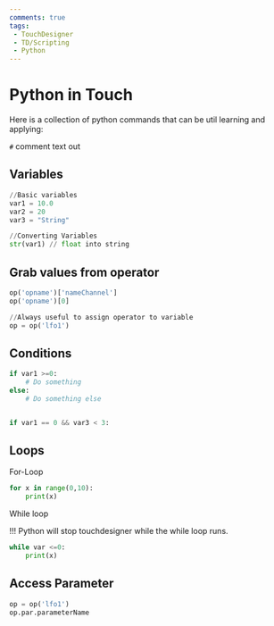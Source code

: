 ```yaml
---
comments: true
tags:
 - TouchDesigner
 - TD/Scripting
 - Python
---
```

# Python in Touch
Here is a collection of python commands that can be util learning and applying: 

`#` comment text out

## Variables

``` py
//Basic variables
var1 = 10.0
var2 = 20
var3 = "String"

//Converting Variables
str(var1) // float into string
```

## Grab values from operator

``` py
op('opname')['nameChannel']
op('opname')[0]

//Always useful to assign operator to variable
op = op('lfo1')

```

## Conditions
``` py
if var1 >=0:
    # Do something
else:
    # Do something else


if var1 == 0 && var3 < 3:
```

## Loops
For-Loop

``` py
for x in range(0,10):
    print(x)
``` 

While loop

!!! Python will stop touchdesigner while the while loop runs.
``` py
while var <=0:
    print(x)
``` 

## Access Parameter
``` py
op = op('lfo1')
op.par.parameterName
``` 

